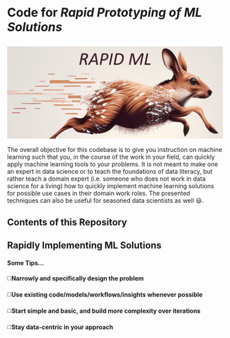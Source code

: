 # Code for _Rapid Prototyping of ML Solutions_

![Rapid ML Prototyping](project_picture.png)

The overall objective for this codebase is to give you instruction on machine learning such that you, in the course of the work in your field, can quickly apply machine learning tools to your problems. It is not meant to make one an expert in data science or to teach the foundations of data literacy, but rather teach a domain expert (i.e. someone who does not work in data science for a living) how to quickly implement machine learning solutions for possible use cases in their domain work roles. The presented techniques can also be useful for seasoned data scientists as well :smiley:. 

## Contents of this Repository

## Rapidly Implementing ML Solutions


#### Some Tips...

:white_medium_square:__Narrowly and specifically design the problem__

:white_medium_square:__Use existing code/models/workflows/insights whenever possible__

:white_medium_square:__Start simple and basic, and build more complexity over iterations__

:white_medium_square:__Stay data-centric in your approach__